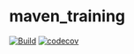 # maven_training
[![Build](https://github.com/chalumeau-clara/maven_training/actions/workflows/build.yml/badge.svg)](https://github.com/chalumeau-clara/maven_training/actions/workflows/build.yml)
[![codecov](https://codecov.io/gh/chalumeau-clara/maven_training/branch/main/graph/badge.svg)](https://codecov.io/gh/chalumeau-clara/maven_training)
